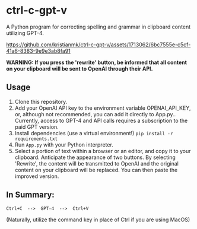 # ctrl-c-gpt-v
A Python program for correcting spelling and grammar in clipboard content utilizing GPT-4.

https://github.com/kristianmk/ctrl-c-gpt-v/assets/1713062/6bc7555e-c5cf-41a6-8383-9e9e3ab8fa91


**WARNING: If you press the 'rewrite' button, be informed that all content on your clipboard will be sent to OpenAI through their API.**

## Usage
1. Clone this repository.
2. Add your OpenAI API key to the environment variable OPENAI_API_KEY, or, although not recommended, you can add it directly to App.py.. Currently, access to GPT-4 and API calls requires a subscription to the paid GPT version.
3. Install dependencies (use a virtual environment!) `pip install -r requirements.txt`
4. Run `App.py` with your Python interpreter.
5. Select a portion of text within a browser or an editor, and copy it to your clipboard. Anticipate the appearance of two buttons. By selecting 'Rewrite', the content will be transmitted to OpenAI and the original content on your clipboard will be replaced. You can then paste the improved version.

## In Summary:

`Ctrl+C  -->  GPT-4  -->  Ctrl+V`

(Naturally, utilize the command key in place of Ctrl if you are using MacOS)
